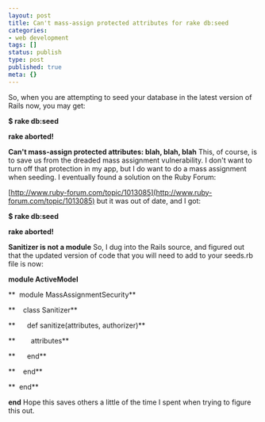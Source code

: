```yaml
---
layout: post
title: Can't mass-assign protected attributes for rake db:seed
categories: 
- web development
tags: []
status: publish
type: post
published: true
meta: {}
---
```


So, when you are attempting to seed your database in the latest version of Rails now, you may get:

 
**$ rake db:seed**

**rake aborted!**

**Can't mass-assign protected attributes: blah, blah, blah**
 This, of course, is to save us from the dreaded mass assignment vulnerability. I don't want to turn off that protection in my app, but I do want to do a mass assignment when seeding. I eventually found a solution on the Ruby Forum: 
 
[http://www.ruby-forum.com/topic/1013085](http://www.ruby-forum.com/topic/1013085) 
 but it was out of date, and I got: 
 
**$ rake db:seed**

**rake aborted!**

**Sanitizer is not a module**
 So, I dug into the Rails source, and figured out that the updated version of code that you will need to add to your seeds.rb file is now: 
 
**module ActiveModel**

**  module MassAssignmentSecurity**

**    class Sanitizer**

**      def sanitize(attributes, authorizer)**

**        attributes**

**      end**

**    end**

**  end**

**end**
 Hope this saves others a little of the time I spent when trying to figure this out.
